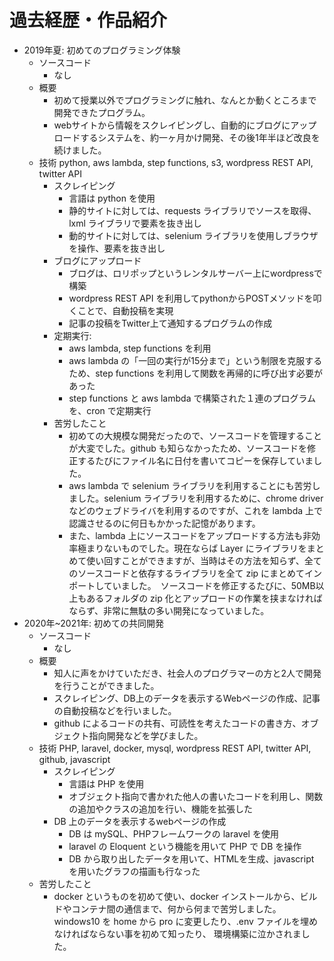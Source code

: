 # 過去経歴・作品紹介
- 2019年夏: 初めてのプログラミング体験
  - ソースコード
    - なし
  - 概要
    - 初めて授業以外でプログラミングに触れ、なんとか動くところまで開発できたプログラム。
    - webサイトから情報をスクレイピングし、自動的にブログにアップロードするシステムを、約一ヶ月かけ開発、その後1年半ほど改良を続けました。
  - 技術
    python, aws lambda, step functions, s3, wordpress REST API, twitter API
    - スクレイピング
      - 言語は python を使用
      - 静的サイトに対しては、requests ライブラリでソースを取得、lxml ライブラリで要素を抜き出し
      - 動的サイトに対しては、selenium ライブラリを使用しブラウザを操作、要素を抜き出し
    - ブログにアップロード
      - ブログは、ロリポップというレンタルサーバー上にwordpressで構築
      - wordpress REST API を利用してpythonからPOSTメソッドを叩くことで、自動投稿を実現
      - 記事の投稿をTwitter上て通知するプログラムの作成
    - 定期実行: 
      - aws lambda, step functions を利用
      - aws lambda の「一回の実行が15分まで」という制限を克服するため、step functions を利用して関数を再帰的に呼び出す必要があった
      - step functions と aws lambda で構築された１連のプログラムを、cron で定期実行
    - 苦労したこと
      - 初めての大規模な開発だったので、ソースコードを管理することが大変でした。github も知らなかったため、ソースコードを修正するたびにファイル名に日付を書いてコピーを保存していました。
      - aws lambda で selenium ライブラリを利用することにも苦労しました。selenium ライブラリを利用するために、chrome driver などのウェブドライバを利用するのですが、これを lambda 上で認識させるのに何日もかかった記憶があります。
      - また、lambda 上にソースコードをアップロードする方法も非効率極まりないものでした。現在ならば Layer にライブラリをまとめて使い回すことができますが、当時はその方法を知らず、全てのソースコードと依存するライブラリを全て zip にまとめてインポートしていました。　ソースコードを修正するたびに、50MB以上もあるフォルダの zip 化とアップロードの作業を挟まなければならず、非常に無駄の多い開発になっていました。
 - 2020年~2021年: 初めての共同開発
    - ソースコード
      - なし
    - 概要
      - 知人に声をかけていただき、社会人のプログラマーの方と2人で開発を行うことができました。
      - スクレイピング、DB上のデータを表示するWebページの作成、記事の自動投稿などを行いました。
      - github によるコードの共有、可読性を考えたコードの書き方、オブジェクト指向開発などを学びました。
    - 技術
      PHP, laravel, docker, mysql, wordpress REST API, twitter API, github, javascript
      - スクレイピング
        - 言語は PHP を使用
        - オブジェクト指向で書かれた他人の書いたコードを利用し、関数の追加やクラスの追加を行い、機能を拡張した
      - DB 上のデータを表示するwebページの作成
        - DB は mySQL、PHPフレームワークの laravel を使用
        - laravel の Eloquent という機能を用いて PHP で DB を操作
        - DB から取り出したデータを用いて、HTMLを生成、javascript を用いたグラフの描画も行なった
    - 苦労したこと
      - docker というものを初めて使い、docker インストールから、ビルドやコンテナ間の通信まで、何から何まで苦労しました。windows10 を home から pro に変更したり、.env ファイルを埋めなければならない事を初めて知ったり、 環境構築に泣かされました。
